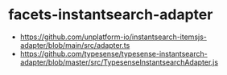 # facets-instantsearch-adapter

- https://github.com/unplatform-io/instantsearch-itemsjs-adapter/blob/main/src/adapter.ts
- https://github.com/typesense/typesense-instantsearch-adapter/blob/master/src/TypesenseInstantsearchAdapter.js
